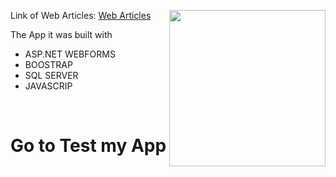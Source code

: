 <img align="right" src = "https://media3.giphy.com/media/v1.Y2lkPTc5MGI3NjExZW42b3pudndxc3N4dzVjMzB2em9qejUybzcwZ2ZybDc2dm43NmM4eSZlcD12MV9pbnRlcm5hbF9naWZfYnlfaWQmY3Q9Zw/ZgTR3UQ9XAWDvqy9jv/giphy.gif" width = 250px></picture>
<p>Link of Web Articles: <a href="http://www.articulosweb.somee.com/" target="_blank">  Web Articles </a> </p>
<p>The App it was built with </p>
<ul>
  <li>ASP.NET WEBFORMS</li>
  <li>BOOSTRAP</li>
  <li>SQL SERVER</li>
  <li>JAVASCRIP</li>
</ul>

<br>
<h1>Go to Test my App</h1><picture>


